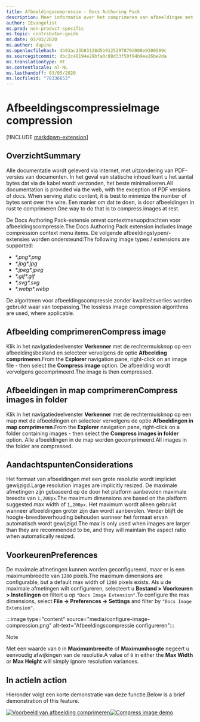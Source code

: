 ```yaml
---
title: Afbeeldingscompressie - Docs Authoring Pack
description: Meer informatie over het comprimeren van afbeeldingen met het Docs Authoring Pack, en de Visual Studio Code-extensie.
author: IEvangelist
ms.prod: non-product-specific
ms.topic: contributor-guide
ms.date: 03/03/2020
ms.author: dapine
ms.openlocfilehash: 4b93ac23b83128d5b9125297879d008e9300509c
ms.sourcegitcommit: dbc2c48194e29bfa0c88d33f50f94b9ee26be2da
ms.translationtype: HT
ms.contentlocale: nl-NL
ms.lasthandoff: 03/05/2020
ms.locfileid: "78336653"
---
```

# <a name="image-compression"></a><span data-ttu-id="48026-103">Afbeeldingscompressie</span><span class="sxs-lookup"><span data-stu-id="48026-103">Image compression</span></span>

[!INCLUDE [markdown-extension](includes/image-extension.md)]

## <a name="summary"></a><span data-ttu-id="48026-104">Overzicht</span><span class="sxs-lookup"><span data-stu-id="48026-104">Summary</span></span>

<span data-ttu-id="48026-105">Alle documentatie wordt geleverd via internet, met uitzondering van PDF-versies van documenten. In het geval van statische inhoud kunt u het aantal bytes dat via de kabel wordt verzonden, het beste minimaliseren.</span><span class="sxs-lookup"><span data-stu-id="48026-105">All documentation is provided via the web, with the exception of PDF versions of docs. When serving static content, it is best to minimize the number of bytes sent over the wire.</span></span> <span data-ttu-id="48026-106">Een manier om dat te doen, is door afbeeldingen in rust te comprimeren.</span><span class="sxs-lookup"><span data-stu-id="48026-106">One way to do that is to compress images at rest.</span></span>

<span data-ttu-id="48026-107">De Docs Authoring Pack-extensie omvat contextmenuopdrachten voor afbeeldingscompressie.</span><span class="sxs-lookup"><span data-stu-id="48026-107">The Docs Authoring Pack extension includes image compression context menu items.</span></span> <span data-ttu-id="48026-108">De volgende afbeeldingstypen/-extensies worden ondersteund:</span><span class="sxs-lookup"><span data-stu-id="48026-108">The following image types / extensions are supported:</span></span>

* <span data-ttu-id="48026-109">*\*.png*</span><span class="sxs-lookup"><span data-stu-id="48026-109">*\*.png*</span></span>
* <span data-ttu-id="48026-110">*\*.jpg*</span><span class="sxs-lookup"><span data-stu-id="48026-110">*\*.jpg*</span></span>
* <span data-ttu-id="48026-111">*\*.jpeg*</span><span class="sxs-lookup"><span data-stu-id="48026-111">*\*.jpeg*</span></span>
* <span data-ttu-id="48026-112">*\*.gif*</span><span class="sxs-lookup"><span data-stu-id="48026-112">*\*.gif*</span></span>
* <span data-ttu-id="48026-113">*\*.svg*</span><span class="sxs-lookup"><span data-stu-id="48026-113">*\*.svg*</span></span>
* <span data-ttu-id="48026-114">*\*.webp*</span><span class="sxs-lookup"><span data-stu-id="48026-114">*\*.webp*</span></span>

<span data-ttu-id="48026-115">De algoritmen voor afbeeldingscompressie zonder kwaliteitsverlies worden gebruikt waar van toepassing.</span><span class="sxs-lookup"><span data-stu-id="48026-115">The lossless image compression algorithms are used, where applicable.</span></span>

## <a name="compress-image"></a><span data-ttu-id="48026-116">Afbeelding comprimeren</span><span class="sxs-lookup"><span data-stu-id="48026-116">Compress image</span></span>

<span data-ttu-id="48026-117">Klik in het navigatiedeelvenster **Verkenner** met de rechtermuisknop op een afbeeldingsbestand en selecteer vervolgens de optie **Afbeelding comprimeren**.</span><span class="sxs-lookup"><span data-stu-id="48026-117">From the **Explorer** navigation pane, right-click on an image file - then select the **Compress image** option.</span></span> <span data-ttu-id="48026-118">De afbeelding wordt vervolgens gecomprimeerd.</span><span class="sxs-lookup"><span data-stu-id="48026-118">The image is then compressed.</span></span>

## <a name="compress-images-in-folder"></a><span data-ttu-id="48026-119">Afbeeldingen in map comprimeren</span><span class="sxs-lookup"><span data-stu-id="48026-119">Compress images in folder</span></span>

<span data-ttu-id="48026-120">Klik in het navigatiedeelvenster **Verkenner** met de rechtermuisknop op een map met de afbeeldingen en selecteer vervolgens de optie **Afbeeldingen in map comprimeren**.</span><span class="sxs-lookup"><span data-stu-id="48026-120">From the **Explorer** navigation pane, right-click on a folder containing images - then select the **Compress images in folder** option.</span></span> <span data-ttu-id="48026-121">Alle afbeeldingen in de map worden gecomprimeerd.</span><span class="sxs-lookup"><span data-stu-id="48026-121">All images in the folder are compressed.</span></span>

## <a name="considerations"></a><span data-ttu-id="48026-122">Aandachtspunten</span><span class="sxs-lookup"><span data-stu-id="48026-122">Considerations</span></span>

<span data-ttu-id="48026-123">Het formaat van afbeeldingen met een grote resolutie wordt impliciet gewijzigd.</span><span class="sxs-lookup"><span data-stu-id="48026-123">Large resolution images are implicitly resized.</span></span> <span data-ttu-id="48026-124">De maximale afmetingen zijn gebaseerd op de door het platform aanbevolen maximale breedte van `1,200px`.</span><span class="sxs-lookup"><span data-stu-id="48026-124">The maximum dimensions are based on the platform suggested max width of `1,200px`.</span></span> <span data-ttu-id="48026-125">Het maximum wordt alleen gebruikt wanneer afbeeldingen groter zijn dan wordt aanbevolen. Verder blijft de hoogte-breedteverhouding behouden wanneer het formaat ervan automatisch wordt gewijzigd.</span><span class="sxs-lookup"><span data-stu-id="48026-125">The max is only used when images are larger than they are recommended to be, and they will maintain the aspect ratio when automatically resized.</span></span>

## <a name="preferences"></a><span data-ttu-id="48026-126">Voorkeuren</span><span class="sxs-lookup"><span data-stu-id="48026-126">Preferences</span></span>

<span data-ttu-id="48026-127">De maximale afmetingen kunnen worden geconfigureerd, maar er is een maximumbreedte van `1200` pixels.</span><span class="sxs-lookup"><span data-stu-id="48026-127">The maximum dimensions are configurable, but a default max width of `1200` pixels exists.</span></span> <span data-ttu-id="48026-128">Als u de maximale afmetingen wilt configureren, selecteert u **Bestand > Voorkeuren > Instellingen** en filtert u op `"Docs Image Extension"`.</span><span class="sxs-lookup"><span data-stu-id="48026-128">To configure the max dimensions, select **File -> Preferences -> Settings** and filter by `"Docs Image Extension"`.</span></span>

:::image type="content" source="media/configure-image-compression.png" alt-text="Afbeeldingscompressie configureren":::

> [!NOTE]
> <span data-ttu-id="48026-130">Met een waarde van `0` in **Maximumbreedte** of **Maximumhoogte** negeert u eenvoudig afwijkingen van de resolutie.</span><span class="sxs-lookup"><span data-stu-id="48026-130">A value of `0` in either the **Max Width** or **Max Height** will simply ignore resolution variances.</span></span>

## <a name="in-action"></a><span data-ttu-id="48026-131">In actie</span><span class="sxs-lookup"><span data-stu-id="48026-131">In action</span></span>

<span data-ttu-id="48026-132">Hieronder volgt een korte demonstratie van deze functie.</span><span class="sxs-lookup"><span data-stu-id="48026-132">Below is a brief demonstration of this feature.</span></span>

<span data-ttu-id="48026-133">[![Voorbeeld van afbeelding comprimeren](media/compress-image.gif)](media/compress-image.gif#lightbox)</span><span class="sxs-lookup"><span data-stu-id="48026-133">[![Compress image demo](media/compress-image.gif)](media/compress-image.gif#lightbox)</span></span>
